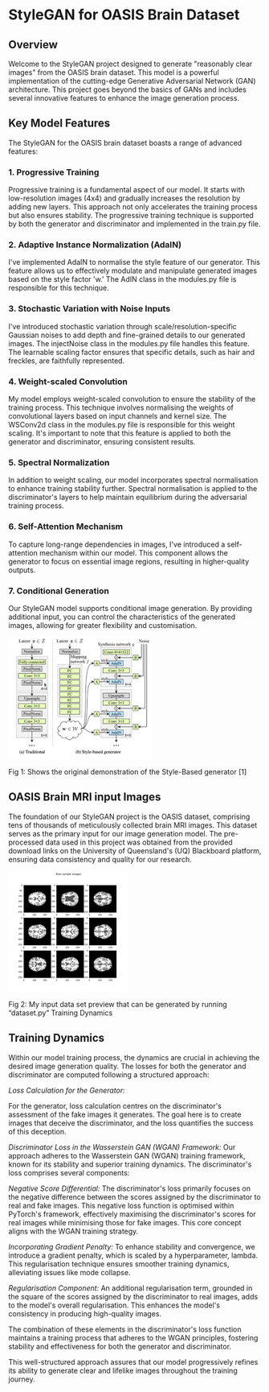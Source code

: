 # **StyleGAN for OASIS Brain Dataset**

## Overview

Welcome to the StyleGAN project designed to generate "reasonably clear images" from the OASIS brain dataset. This model is a powerful implementation of the cutting-edge Generative Adversarial Network (GAN) architecture. This project goes beyond the basics of GANs and includes several innovative features to enhance the image generation process.

## Key Model Features

The StyleGAN for the OASIS brain dataset boasts a range of advanced features:

### 1. Progressive Training

Progressive training is a fundamental aspect of our model. It starts with low-resolution images (4x4) and gradually increases the resolution by adding new layers. This approach not only accelerates the training process but also ensures stability. The progressive training technique is supported by both the generator and discriminator and implemented in the train.py file.

### 2. Adaptive Instance Normalization (AdaIN)

I've implemented AdaIN to normalise the style feature of our generator. This feature allows us to effectively modulate and manipulate generated images based on the style factor 'w.' The AdIN class in the modules.py file is responsible for this technique.

### 3. Stochastic Variation with Noise Inputs

I've introduced stochastic variation through scale/resolution-specific Gaussian noises to add depth and fine-grained details to our generated images. The injectNoise class in the modules.py file handles this feature. The learnable scaling factor ensures that specific details, such as hair and freckles, are faithfully represented.

### 4. Weight-scaled Convolution

My model employs weight-scaled convolution to ensure the stability of the training process. This technique involves normalising the weights of convolutional layers based on input channels and kernel size. The WSConv2d class in the modules.py file is responsible for this weight scaling. It's important to note that this feature is applied to both the generator and discriminator, ensuring consistent results.

### 5. Spectral Normalization

In addition to weight scaling, our model incorporates spectral normalisation to enhance training stability further. Spectral normalisation is applied to the discriminator's layers to help maintain equilibrium during the adversarial training process.

### 6. Self-Attention Mechanism

To capture long-range dependencies in images, I've introduced a self-attention mechanism within our model. This component allows the generator to focus on essential image regions, resulting in higher-quality outputs.

### 7. Conditional Generation

Our StyleGAN model supports conditional image generation. By providing additional input, you can control the characteristics of the generated images, allowing for greater flexibility and customisation.
 
![img.png](img.png)

Fig 1: Shows the original demonstration of the Style-Based generator [1]

## OASIS Brain MRI input Images

The foundation of our StyleGAN project is the OASIS dataset, comprising tens of thousands of meticulously collected brain MRI images. This dataset serves as the primary input for our image generation model. The pre-processed data used in this project was obtained from the provided download links on the University of Queensland's (UQ) Blackboard platform, ensuring data consistency and quality for our research.

![img_1.png](img_1.png)

Fig 2: My input data set preview that can be generated by running “dataset.py”
Training Dynamics

## Training Dynamics

Within our model training process, the dynamics are crucial in achieving the desired image generation quality. The losses for both the generator and discriminator are computed following a structured approach:

_Loss Calculation for the Generator:_

For the generator, loss calculation centres on the discriminator's assessment of the fake images it generates. The goal here is to create images that deceive the discriminator, and the loss quantifies the success of this deception.

_Discriminator Loss in the Wasserstein GAN (WGAN) Framework:_
Our approach adheres to the Wasserstein GAN (WGAN) training framework, known for its stability and superior training dynamics. The discriminator's loss comprises several components:

_Negative Score Differential:_
The discriminator's loss primarily focuses on the negative difference between the scores assigned by the discriminator to real and fake images. This negative loss function is optimised within PyTorch's framework, effectively maximising the discriminator's scores for real images while minimising those for fake images. This core concept aligns with the WGAN training strategy.

_Incorporating Gradient Penalty:_ To enhance stability and convergence, we introduce a gradient penalty, which is scaled by a hyperparameter, lambda. This regularisation technique ensures smoother training dynamics, alleviating issues like mode collapse.

_Regularisation Component:_ An additional regularisation term, grounded in the square of the scores assigned by the discriminator to real images, adds to the model's overall regularisation. This enhances the model's consistency in producing high-quality images.

The combination of these elements in the discriminator's loss function maintains a training process that adheres to the WGAN principles, fostering stability and effectiveness for both the generator and discriminator.

This well-structured approach assures that our model progressively refines its ability to generate clear and lifelike images throughout the training journey.


